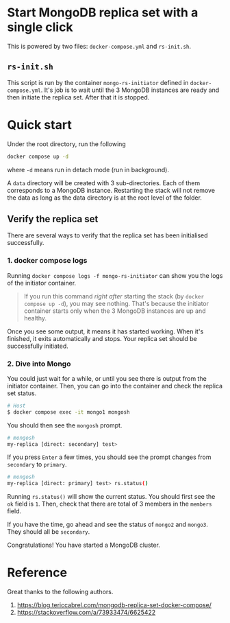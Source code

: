# Start MongoDB replica set with a single click

This is powered by two files: `docker-compose.yml` and `rs-init.sh`.

## `rs-init.sh`

This script is run by the container `mongo-rs-initiator` defined in `docker-compose.yml`. It's job is to wait until the 3 MongoDB instances are ready and then initiate the replica set. After that it is stopped.

# Quick start

Under the root directory, run the following

```sh
docker compose up -d
```

where `-d` means run in detach mode (run in background).

A `data` directory will be created with 3 sub-directories. Each of them corresponds to a MongoDB instance. Restarting the stack will not remove the data as long as the data directory is at the root level of the folder.

## Verify the replica set

There are several ways to verify that the replica set has been initialised successfully.

### 1. docker compose logs

Running `docker compose logs -f mongo-rs-initiator` can show you the logs of the initiator container.

> If you run this command _right after_ starting the stack (by `docker compose up -d`), you may see nothing. That's because the initiator container starts only when the 3 MongoDB instances are up and healthy.

Once you see some output, it means it has started working. When it's finished, it exits automatically and stops. Your replica set should be successfully initiated.

### 2. Dive into Mongo

You could just wait for a while, or until you see there is output from the initiator container. Then, you can go into the container and check the replica set status.

```sh
# Host
$ docker compose exec -it mongo1 mongosh
```

You should then see the `mongosh` prompt.

```sh
# mongosh
my-replica [direct: secondary] test>
```

If you press `Enter` a few times, you should see the prompt changes from `secondary` to `primary`.

```sh
# mongosh
my-replica [direct: primary] test> rs.status()
```

Running `rs.status()` will show the current status. You should first see the `ok` field is `1`. Then, check that there are total of 3 members in the `members` field.

If you have the time, go ahead and see the status of `mongo2` and `mongo3`. They should all be `secondary`.

Congratulations! You have started a MongoDB cluster.

# Reference

Great thanks to the following authors.

1. https://blog.tericcabrel.com/mongodb-replica-set-docker-compose/
2. https://stackoverflow.com/a/73933474/6625422
